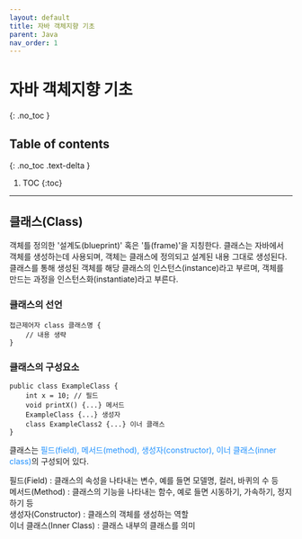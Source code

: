 ```yaml
---
layout: default
title: 자바 객체지향 기초
parent: Java
nav_order: 1
---
```


# 자바 객체지향 기초
{: .no_toc }

## Table of contents
{: .no_toc .text-delta }

1. TOC
{:toc}

---
## 클래스(Class)

객체를 정의한 '설계도(blueprint)' 혹은 '틀(frame)'을 지칭한다. 클래스는 자바에서 객체를 생성하는데 사용되며, 객체는 클래스에 정의되고 설계된 내용 그대로 생성된다. 클래스를 통해 생성된 객체를 해당 클래스의 인스턴스(instance)라고 부르며, 객체를 만드는 과정을 인스턴스화(instantiate)라고 부른다.

### 클래스의 선언
```
접근제어자 class 클래스명 {
    // 내용 생략
} 
```

### 클래스의 구성요소
```
public class ExampleClass {
	int x = 10; // 필드
	void printX() {...} 메서드
	ExampleClass {...} 생성자
	class ExampleClass2 {...} 이너 클래스
}
```

클래스는 <font color='dodgerblue'>필드(field), 메서드(method), 생성자(constructor), 이너 클래스(inner class)</font>의 구성되어 있다. <br>

필드(Field) : 클래스의 속성을 나타내는 변수, 예를 들면 모델명, 컬러, 바퀴의 수 등 <br>
메서드(Method) : 클래스의 기능을 나타내는 함수, 예로 들면 시동하기, 가속하기, 정지하기 등 <br>
생성자(Constructor) : 클래스의 객체를 생성하는 역할 <br>
이너 클래스(Inner Class) : 클래스 내부의 클래스를 의미 <br>
